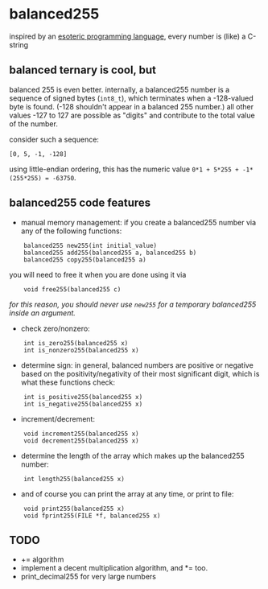 # balanced255
inspired by an [esoteric programming language](http://www.dangermouse.net/esoteric/bit.html), 
every number is (like) a C-string

## balanced ternary is cool, but

balanced 255 is even better.  internally, a balanced255 number is a sequence of signed bytes (`int8_t`),
which terminates when a -128-valued byte is found.  (-128 shouldn't appear in a balanced 255 number.)
all other values -127 to 127 are possible as "digits" and contribute to the total value of the number.

consider such a sequence:

    [0, 5, -1, -128]

using little-endian ordering, this has the numeric value `0*1 + 5*255 + -1*(255*255) = -63750`.

## balanced255 code features

* manual memory management:  if you create a balanced255 number via any of the following functions:
```
    balanced255 new255(int initial_value)
    balanced255 add255(balanced255 a, balanced255 b)
    balanced255 copy255(balanced255 a)
```

you will need to free it when you are done using it via 
```
    void free255(balanced255 c)
```

_for this reason, you should never use `new255` for a temporary balanced255 inside an argument._

* check zero/nonzero:  
```
    int is_zero255(balanced255 x)
    int is_nonzero255(balanced255 x)
```

* determine sign:  in general, balanced numbers are positive or negative based on
the positivity/negativity of their most significant digit, which is what these functions check:
```
    int is_positive255(balanced255 x)
    int is_negative255(balanced255 x)
```

* increment/decrement: 
```
    void increment255(balanced255 x)
    void decrement255(balanced255 x)
```

* determine the length of the array which makes up the balanced255 number:
```
    int length255(balanced255 x)
```

* and of course you can print the array at any time, or print to file:
```
    void print255(balanced255 x)
    void fprint255(FILE *f, balanced255 x)
```


## TODO

* += algorithm
* implement a decent multiplication algorithm, and \*= too.
* print\_decimal255 for very large numbers
